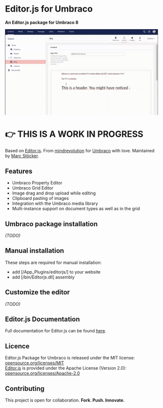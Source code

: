 # Editor.js for Umbraco
**An Editor.js package for Umbraco 8**

![Screenshot: Editor.js for Umbraco in action](screen.gif)
# 👉 THIS IS A WORK IN PROGRESS

Based on [Editor.js](https://github.com/codex-team/editor.js). From [mindrevolution](https://www.mindrevolution.com) for [Umbraco](http://www.umbraco.org) with love. Maintained by [Marc Stöcker](https://twitter.com/esn303).

## Features
- Umbraco Property Editor
- Umbraco Grid Editor
- Image drag and drop upload while editing
- Clipboard pasting of images
- Integration with the Umbraco media library
- Multi-instance support on document types as well as in the grid


## Umbraco package installation
_(TODO)_

## Manual installation
These steps are required for manual installation:
- add [/App_Plugins/editorjs/] to your website
- add [/bin/Editorjs.dll] assembly

## Customize the editor
_(TODO)_

## Editor.js Documentation
Full documentation for Editor.js can be found [here](https://editorjs.io/base-concepts).

## Licence

Editor.js Package for Umbraco is released under the MIT license: [opensource.org/licenses/MIT](https://opensource.org/licenses/MIT)     
[Editor.js](https://editorjs.io/) is provided under the Apache License (Version 2.0): [opensource.org/licenses/Apache-2.0](https://opensource.org/licenses/Apache-2.0)


## Contributing

This project is open for collaboration. **Fork. Push. Innovate.**

